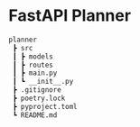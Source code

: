 # FastAPI Planner

``` bash
planner
 ┣ src
 ┃ ┣ models
 ┃ ┣ routes
 ┃ ┣ main.py
 ┃ ┗ __init__.py
 ┣ .gitignore
 ┣ poetry.lock
 ┣ pyproject.toml
 ┗ README.md
```
